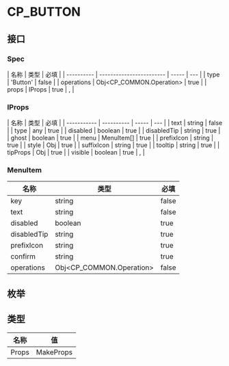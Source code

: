 # CP_BUTTON

## 接口

### Spec

| 名称       | 类型                     | 必填  |
| ---------- | ------------------------ | ----- | --- |
| type       | 'Button'                 | false |
| operations | Obj<CP_COMMON.Operation> | true  |
| props      | IProps                   | true  | ,   |

### IProps

| 名称        | 类型       | 必填  |
| ----------- | ---------- | ----- | --- |
| text        | string     | false |
| type        | any        | true  |
| disabled    | boolean    | true  |
| disabledTip | string     | true  |
| ghost       | boolean    | true  |
| menu        | MenuItem[] | true  |
| prefixIcon  | string     | true  |
| style       | Obj        | true  |
| suffixIcon  | string     | true  |
| tooltip     | string     | true  |
| tipProps    | Obj        | true  |
| visible     | boolean    | true  | ,   |

### MenuItem

| 名称        | 类型                     | 必填  |
| ----------- | ------------------------ | ----- |
| key         | string                   | false |
| text        | string                   | false |
| disabled    | boolean                  | true  |
| disabledTip | string                   | true  |
| prefixIcon  | string                   | true  |
| confirm     | string                   | true  |
| operations  | Obj<CP_COMMON.Operation> | false |

## 枚举

## 类型

| 名称  | 值              |
| ----- | --------------- |
| Props | MakeProps<Spec> |
